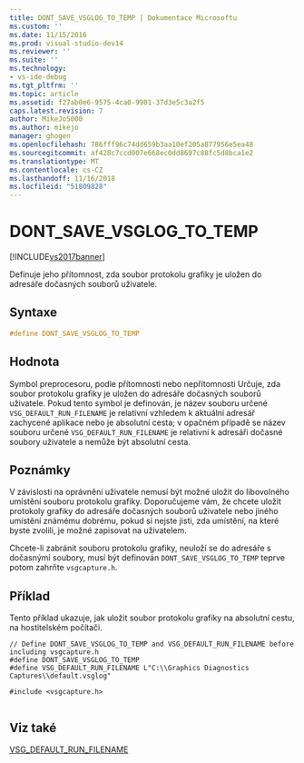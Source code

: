 ```yaml
---
title: DONT_SAVE_VSGLOG_TO_TEMP | Dokumentace Microsoftu
ms.custom: ''
ms.date: 11/15/2016
ms.prod: visual-studio-dev14
ms.reviewer: ''
ms.suite: ''
ms.technology:
- vs-ide-debug
ms.tgt_pltfrm: ''
ms.topic: article
ms.assetid: f27ab0e6-9575-4ca0-9901-37d3e5c3a2f5
caps.latest.revision: 7
author: MikeJo5000
ms.author: mikejo
manager: ghogen
ms.openlocfilehash: 786fff96c74dd659b3aa10ef205a877956e5ea48
ms.sourcegitcommit: af428c7ccd007e668ec0dd8697c88fc5d8bca1e2
ms.translationtype: MT
ms.contentlocale: cs-CZ
ms.lasthandoff: 11/16/2018
ms.locfileid: "51809828"
---
```

# <a name="dontsavevsglogtotemp"></a>DONT_SAVE_VSGLOG_TO_TEMP
[!INCLUDE[vs2017banner](../includes/vs2017banner.md)]

Definuje jeho přítomnost, zda soubor protokolu grafiky je uložen do adresáře dočasných souborů uživatele.  
  
## <a name="syntax"></a>Syntaxe  
  
```cpp  
#define DONT_SAVE_VSGLOG_TO_TEMP  
```  
  
## <a name="value"></a>Hodnota  
 Symbol preprocesoru, podle přítomnosti nebo nepřítomnosti Určuje, zda soubor protokolu grafiky je uložen do adresáře dočasných souborů uživatele. Pokud tento symbol je definován, je název souboru určené `VSG_DEFAULT_RUN_FILENAME` je relativní vzhledem k aktuální adresář zachycené aplikace nebo je absolutní cesta; v opačném případě se název souboru určené `VSG_DEFAULT_RUN_FILENAME` je relativní k adresáři dočasné soubory uživatele a nemůže být absolutní cesta.  
  
## <a name="remarks"></a>Poznámky  
 V závislosti na oprávnění uživatele nemusí být možné uložit do libovolného umístění souboru protokolu grafiky. Doporučujeme vám, že chcete uložit protokoly grafiky do adresáře dočasných souborů uživatele nebo jiného umístění známému dobrému, pokud si nejste jisti, zda umístění, na které byste zvolili, je možné zapisovat na uživatelem.  
  
 Chcete-li zabránit souboru protokolu grafiky, neuloží se do adresáře s dočasnými soubory, musí být definován `DONT_SAVE_VSGLOG_TO_TEMP` teprve potom zahrňte `vsgcapture.h`.  
  
## <a name="example"></a>Příklad  
 Tento příklad ukazuje, jak uložit soubor protokolu grafiky na absolutní cestu, na hostitelském počítači.  
  
```  
// Define DONT_SAVE_VSGLOG_TO_TEMP and VSG_DEFAULT_RUN_FILENAME before including vsgcapture.h  
#define DONT_SAVE_VSGLOG_TO_TEMP  
#define VSG_DEFAULT_RUN_FILENAME L"C:\\Graphics Diagnostics Captures\\default.vsglog"  
  
#include <vsgcapture.h>  
  
```  
  
## <a name="see-also"></a>Viz také  
 [VSG_DEFAULT_RUN_FILENAME](../debugger/vsg-default-run-filename.md)



